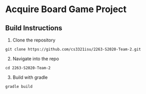 # Acquire Board Game Project

## Build Instructions

  1. Clone the repository
  
    git clone https://github.com/cs3321isu/2263-S2020-Team-2.git
  2. Navigate into the repo
  
    cd 2263-S2020-Team-2
  3. Build with gradle
    
    gradle build

